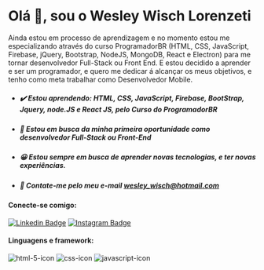 # Olá  👋, sou o Wesley Wisch Lorenzeti
Ainda estou em processo de aprendizagem e no momento estou me especializando através do curso ProgramadorBR (HTML, CSS, JavaScript, Firebase, jQuery, Bootstrap, NodeJS, MongoDB, React e Electron) para me tornar desenvolvedor Full-Stack ou Front End. E estou decidido a aprender e ser um programador, e quero me dedicar á alcançar os meus objetivos, e tenho como meta trabalhar como Desenvolvedor Mobile.
 

 - ##### ✔️ Estou aprendendo: HTML, CSS, JavaScript, Firebase, BootStrap, Jquery, node.JS e React JS, pelo **Curso do ProgramadorBR**
 - #####  💎 Estou em busca da minha primeira oportunidade como desenvolvedor Full-Stack ou Front-End
 - #####  😀 Estou sempre em busca de aprender novas tecnologias, e ter novas experiências.
 - #####  📧 Contate-me pelo meu e-mail **[wesley_wisch@hotmail.com](mailto:wesley_wisch@hotmail.com)**

#### Conecte-se comigo:
[![Linkedin Badge](https://img.shields.io/badge/-LinkedIn-blue?style=flat-square&logo=Linkedin&logoColor=white&link=https://www.linkedin.com/in/wesley-wisch-lorenzeti-525143146/)](https://www.linkedin.com/in/wesley-wisch-lorenzeti-525143146/) [![Instagram Badge](https://img.shields.io/badge/-Instagram-red?style=flat-square&logo=Instagram&logoColor=white&link=https://www.instagram.com/wesley_wisch/)](https://www.instagram.com/wesley_wisch/)

#### Linguagens e framework:
![html-5-icon](https://user-images.githubusercontent.com/79159487/114595901-e9e5ae00-9c5c-11eb-8dca-b33cd67c09a3.png) ![css-icon](https://user-images.githubusercontent.com/79159487/114595912-eeaa6200-9c5c-11eb-8332-2c4c63925b98.png) ![javascript-icon](https://user-images.githubusercontent.com/79159487/114595920-f4a04300-9c5c-11eb-8d15-ed7f925e7055.png)